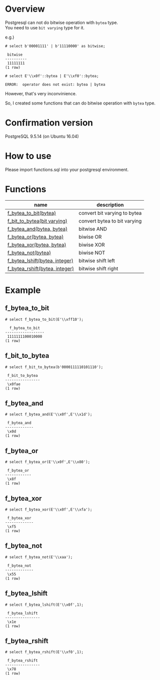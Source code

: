 # Overview
Postgresql can not do bitwise operation with `bytea` type.  
You need to use `bit varying` type for it.  
  
e.g.)  
```
# select b'00001111' | b'11110000' as bitwise;

 bitwise
----------
 11111111
(1 row)

# select E'\\x0f'::bytea | E'\\xf0'::bytea;

ERROR:  operator does not exist: bytea | bytea

```
  
However, that's very inconvinience.  
  
So, I created some functions that can do bitwise operation with `bytea` type.  
  
# Confirmation version
PostgreSQL 9.5.14 (on Ubuntu 16.04)  
  
# How to use
Please import functions.sql into your postgresql environment.  
  
# Functions
|  name |  description  |
| ---- | ---- |
|  [f_bytea_to_bit(bytea)](#f_bytea_to_bit)  | convert bit varying to bytea |
|  [f_bit_to_bytea(bit varying)](#f_bit_to_bytea)  | convert bytea to bit varying |
|  [f_bytea_and(bytea, bytea)](#f_bytea_and) | bitwise AND |
|  [f_bytea_or(bytea, bytea)](#f_bytea_or) | biwise OR |
|  [f_bytea_xor(bytea, bytea)](#f_bytea_xor) | biwise XOR |
|  [f_bytea_not(bytea)](#f_bytea_not) | biwise NOT |
|  [f_bytea_lshift(bytea, integer)](#f_bytea_lshift) | bitwise shift left |
|  [f_bytea_rshift(bytea, integer)](#f_bytea_rshift) | bitwise shift right |

# Example
## f_bytea_to_bit
```
# select f_bytea_to_bit(E'\\xff10');

  f_bytea_to_bit
------------------
 1111111100010000
(1 row)
```
## f_bit_to_bytea
```
# select f_bit_to_bytea(b'0000111110101110');

 f_bit_to_bytea
----------------
 \x0fae
(1 row)

```
## f_bytea_and
```
# select f_bytea_and(E'\\x0f',E'\\x1d');

 f_bytea_and
-------------
 \x0d
(1 row)
```
## f_bytea_or
```
# select f_bytea_or(E'\\x0f',E'\\x80');

 f_bytea_or
------------
 \x8f
(1 row)
```
## f_bytea_xor
```
# select f_bytea_xor(E'\\x0f',E'\\xfa');

 f_bytea_xor
-------------
 \xf5
(1 row)
```
## f_bytea_not
```
# select f_bytea_not(E'\\xaa');

 f_bytea_not
-------------
 \x55
(1 row)
```
## f_bytea_lshift
```
# select f_bytea_lshift(E'\\x0f',1);

 f_bytea_lshift
----------------
 \x1e
(1 row)
```
## f_bytea_rshift
```
# select f_bytea_rshift(E'\\xf0',1);

 f_bytea_rshift
----------------
 \x78
(1 row)
```
